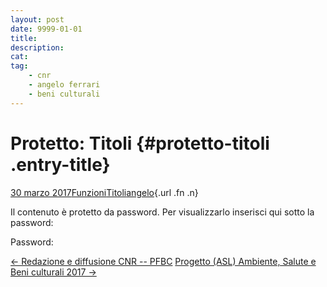 ```yaml
---
layout: post
date: 9999-01-01
title:
description:
cat:
tag:
    - cnr
    - angelo ferrari
    - beni culturali
---
```

Protetto: Titoli {#protetto-titoli .entry-title}
================

[30 marzo 2017](index4e41.html?p=1243 "Permalink a Protetto: Titoli")[Funzioni](index8cc5.html?cat=143)[Titoli](index17a7.html?tag=titoli)[angelo](indexcd64.html?author=1 "Vedi tutti gli articoli di angelo"){.url .fn .n}

Il contenuto è protetto da password. Per visualizzarlo inserisci qui sotto la password:

Password:

[← Redazione e diffusione CNR -- PFBC](index69dc.html?p=1132) [Progetto (ASL) Ambiente, Salute e Beni culturali 2017 →](index71f3.html?p=1269)

